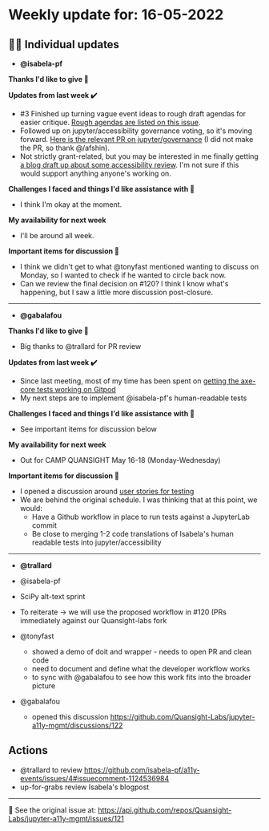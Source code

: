 # Weekly update for: 16-05-2022

## :singer: Individual updates

- **@isabela-pf** 

 **Thanks I'd like to give 🙌**

**Updates from last week :heavy_check_mark:**
- #3 Finished up turning vague event ideas to rough draft agendas for easier critique. [Rough agendas are listed on this issue](https://github.com/isabela-pf/a11y-events/issues/4#issuecomment-1124536984).
- Followed up on jupyter/accessibility governance voting, so it's moving forward. [Here is the relevant PR on jupyter/governance](https://github.com/jupyter/governance/pull/129) (I did not make the PR, so thank @/afshin).
- Not strictly grant-related, but you may be interested in me finally getting [a blog draft up about some accessibility review](https://github.com/Quansight-Labs/quansight-labs-site/pull/324). I'm not sure if this would support anything anyone's working on.

**Challenges I faced and things I'd like assistance with 🙏**
- I think I'm okay at the moment.

**My availability for next week**
- I'll be around all week.

**Important items for discussion 💬**
- I think we didn't get to what @tonyfast mentioned wanting to discuss on Monday, so I wanted to check if he wanted to circle back now.
- Can we review the final decision on #120? I think I know what's happening, but I saw a little more discussion post-closure. 
---

- **@gabalafou** 

 **Thanks I'd like to give 🙌**
- Big thanks to @trallard for PR review

**Updates from last week :heavy_check_mark:**
- Since last meeting, most of my time has been spent on [getting the axe-core tests working on Gitpod](https://github.com/jupyter/accessibility/pull/83)
- My next steps are to implement @isabela-pf's human-readable tests

**Challenges I faced and things I'd like assistance with 🙏**
- See important items for discussion below

**My availability for next week**
- Out for CAMP QUANSIGHT May 16-18 (Monday-Wednesday)
  
**Important items for discussion 💬**
- I opened a discussion around [user stories for testing](https://github.com/Quansight-Labs/jupyter-a11y-mgmt/discussions/122)
- We are behind the original schedule. I was thinking that at this point, we would:
  - Have a Github workflow in place to run tests against a JupyterLab commit
  - Be close to merging 1-2 code translations of Isabela's human readable tests into jupyter/accessibility 
---

- **@trallard** 

 - @isabela-pf 
  - SciPy alt-text sprint 
  - To reiterate -> we will use the proposed workflow in #120 (PRs immediately against our Quansight-labs fork
 
- @tonyfast 
  - showed a demo of doit and wrapper - needs to open PR and clean code 
  - need to document and define what the developer workflow works 
  - to sync with @gabalafou  to see how this work fits into the broader picture

- @gabalafou  
  - opened this discussion https://github.com/Quansight-Labs/jupyter-a11y-mgmt/discussions/122
 
 
## Actions

  - @trallard to review https://github.com/isabela-pf/a11y-events/issues/4#issuecomment-1124536984
  - up-for-grabs review Isabela's blogpost 
---


:link: See the original issue at: <https://api.github.com/repos/Quansight-Labs/jupyter-a11y-mgmt/issues/121>

